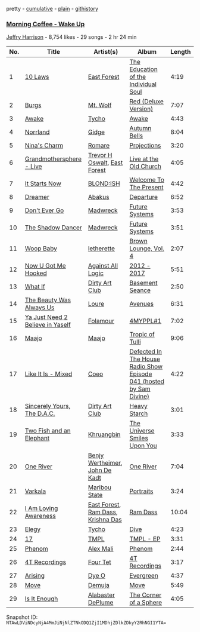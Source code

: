 pretty - [cumulative](/playlists/cumulative/3JBLiEySHqJWWGLw9VTxKd.md) - [plain](/playlists/plain/3JBLiEySHqJWWGLw9VTxKd) - [githistory](https://github.githistory.xyz/mackorone/spotify-playlist-archive/blob/main/playlists/plain/3JBLiEySHqJWWGLw9VTxKd)

### [Morning Coffee \- Wake Up](https://open.spotify.com/playlist/3JBLiEySHqJWWGLw9VTxKd)

> 

[Jeffry Harrison](https://open.spotify.com/user/1231779322) - 8,754 likes - 29 songs - 2 hr 24 min

| No. | Title | Artist(s) | Album | Length |
|---|---|---|---|---|
| 1 | [10 Laws](https://open.spotify.com/track/6YPRWU79U3rbxUN1Gy5SoR) | [East Forest](https://open.spotify.com/artist/0okmfBroVgFuvvljnUbqPW) | [The Education of the Individual Soul](https://open.spotify.com/album/4HJgEOT9K15npNLwy1GEc2) | 4:19 |
| 2 | [Burgs](https://open.spotify.com/track/1svFAYzAEjZyPc62oBn5AP) | [Mt\. Wolf](https://open.spotify.com/artist/4GLzX588I9R2vs0nTHhD6Z) | [Red \(Deluxe Version\)](https://open.spotify.com/album/7AkMLeLoEWeBFBTocZYA9d) | 7:07 |
| 3 | [Awake](https://open.spotify.com/track/5lB3bZKPhng9s4hKB1sSIe) | [Tycho](https://open.spotify.com/artist/5oOhM2DFWab8XhSdQiITry) | [Awake](https://open.spotify.com/album/4ozCTWaVHwIldd1KfjVRvl) | 4:43 |
| 4 | [Norrland](https://open.spotify.com/track/7kdaeyC4sTR8TEsskWIjbQ) | [Gidge](https://open.spotify.com/artist/7aibxFH8hIlSUlXgshCgAP) | [Autumn Bells](https://open.spotify.com/album/0GGP9n1WFDvKLPo8ewdHFi) | 8:04 |
| 5 | [Nina's Charm](https://open.spotify.com/track/31QJZK1kaR8PmMYDY4fUBa) | [Romare](https://open.spotify.com/artist/6d1HqiWNEKV9zFqQM9WeYo) | [Projections](https://open.spotify.com/album/3zzU2dSR6LpTlI4zd4Rgzj) | 3:20 |
| 6 | [Grandmothersphere \- Live](https://open.spotify.com/track/4Jbf1cEh1jcwoKzCjUjHVv) | [Trevor H Oswalt](https://open.spotify.com/artist/52Jpr73eTCxjWBzhLyg1qk), [East Forest](https://open.spotify.com/artist/0okmfBroVgFuvvljnUbqPW) | [Live at the Old Church](https://open.spotify.com/album/4UsMdV5sOnYuUFeOygjPpP) | 4:05 |
| 7 | [It Starts Now](https://open.spotify.com/track/4jGdL3hfHEcutGIgmOvk96) | [BLOND:ISH](https://open.spotify.com/artist/6zsJjoCtL1WByG0VsuFWzR) | [Welcome To The Present](https://open.spotify.com/album/1j5wExktrFR0MAbwrvMDGD) | 4:42 |
| 8 | [Dreamer](https://open.spotify.com/track/1Alcws0xXs4eQDchjn3RGh) | [Abakus](https://open.spotify.com/artist/5EEbMGQOwrTuy51Vin8bL1) | [Departure](https://open.spotify.com/album/63kvEHiTLB6bneB34fM9jJ) | 6:52 |
| 9 | [Don't Ever Go](https://open.spotify.com/track/0SWw3U3j6qfo5f3Kl2fBTx) | [Madwreck](https://open.spotify.com/artist/2zLOpqiXVwvThCHC8RnRAU) | [Future Systems](https://open.spotify.com/album/23iv5R10krA6LHhzCR2SPc) | 3:53 |
| 10 | [The Shadow Dancer](https://open.spotify.com/track/0CEVKE3ESQdC1g0iFGOUUA) | [Madwreck](https://open.spotify.com/artist/2zLOpqiXVwvThCHC8RnRAU) | [Future Systems](https://open.spotify.com/album/23iv5R10krA6LHhzCR2SPc) | 3:51 |
| 11 | [Woop Baby](https://open.spotify.com/track/5FWPdgtQACI6DPE2CBPUpm) | [letherette](https://open.spotify.com/artist/1fQDzf4lnUF4DYngrLJH0m) | [Brown Lounge, Vol\. 4](https://open.spotify.com/album/22671QHSx0hJkK1fE525K3) | 2:07 |
| 12 | [Now U Got Me Hooked](https://open.spotify.com/track/5tIhRlNkApQJoDA8zhOBUY) | [Against All Logic](https://open.spotify.com/artist/0ngUeF0DGpYmPec80MqSi1) | [2012 \- 2017](https://open.spotify.com/album/1uzfGk9vxMXfaZ2avqwxod) | 5:51 |
| 13 | [What If](https://open.spotify.com/track/3r9bq08WDb4D1e782Xc2eJ) | [Dirty Art Club](https://open.spotify.com/artist/2DcAdoxP41GECOfZt2MhQL) | [Basement Seance](https://open.spotify.com/album/12bhtPIhHIGYVi4eSQPI9s) | 2:50 |
| 14 | [The Beauty Was Always Us](https://open.spotify.com/track/2vAQPpfOXXwXJG69rUchrj) | [Loure](https://open.spotify.com/artist/0oj4QK4zH3lghS2Oa418zZ) | [Avenues](https://open.spotify.com/album/2uWNz7BMWBe3SmrX777QML) | 6:31 |
| 15 | [Ya Just Need 2 Believe in Yaself](https://open.spotify.com/track/5PvpHmQ596TTqm5Lysejjh) | [Folamour](https://open.spotify.com/artist/6pJY5At9SiMpAOBrw9YosS) | [4MYPPL\#1](https://open.spotify.com/album/38gJZWT7HXaPQueW4Z7GeT) | 7:02 |
| 16 | [Maajo](https://open.spotify.com/track/4P4dZe0rLvLIHZOCvRr67b) | [Maajo](https://open.spotify.com/artist/1CHnBSP2xS4bRyHRenc5aO) | [Tropic of Tulli](https://open.spotify.com/album/7CAafJQeHEftsjYQmTkxS9) | 9:06 |
| 17 | [Like It Is \- Mixed](https://open.spotify.com/track/5ReLOUboXvaOVariwEJnl3) | [Coeo](https://open.spotify.com/artist/3OoNpyvA82LedOZWG3WE8Z) | [Defected In The House Radio Show Episode 041 \(hosted by Sam Divine\)](https://open.spotify.com/album/21vNE48kEQUwOIDNfG8Ihm) | 4:22 |
| 18 | [Sincerely Yours, The D.A.C.](https://open.spotify.com/track/0lO1JSKQt3CefZHhWr10Ai) | [Dirty Art Club](https://open.spotify.com/artist/2DcAdoxP41GECOfZt2MhQL) | [Heavy Starch](https://open.spotify.com/album/6CUm96j4cY7AFvquKN7XOq) | 3:01 |
| 19 | [Two Fish and an Elephant](https://open.spotify.com/track/2kGMBOPXMtb9gxzVYdplg9) | [Khruangbin](https://open.spotify.com/artist/2mVVjNmdjXZZDvhgQWiakk) | [The Universe Smiles Upon You](https://open.spotify.com/album/2OPcQNLP8DQVumD8kBRAH3) | 3:33 |
| 20 | [One River](https://open.spotify.com/track/6epIhVc3Zn6AUZ27EsOLZt) | [Benjy Wertheimer](https://open.spotify.com/artist/2Y4VeDUhZAE8UfGXqZJ7dX), [John De Kadt](https://open.spotify.com/artist/3rd5aojNBopxBjaZdoLOrb) | [One River](https://open.spotify.com/album/67gLMrueyFRoD48NwVZ4qk) | 7:04 |
| 21 | [Varkala](https://open.spotify.com/track/0KFjTOGE68i5iz0IMVKJR4) | [Maribou State](https://open.spotify.com/artist/7zrkALJ9ayRjzysp4QYoEg) | [Portraits](https://open.spotify.com/album/4nNZ5UJCzhlfJbip0SDLI1) | 3:24 |
| 22 | [I Am Loving Awareness](https://open.spotify.com/track/59wrT695wnW81dAL059CJP) | [East Forest](https://open.spotify.com/artist/0okmfBroVgFuvvljnUbqPW), [Ram Dass](https://open.spotify.com/artist/3XX4k7fPq9gcyZRDrbXfnS), [Krishna Das](https://open.spotify.com/artist/7BIXafmacnax46P30TEzNz) | [Ram Dass](https://open.spotify.com/album/1IUYNySQmsGeA07UBraffZ) | 10:04 |
| 23 | [Elegy](https://open.spotify.com/track/5MbUyUE6erY9mVgXaecQwR) | [Tycho](https://open.spotify.com/artist/5oOhM2DFWab8XhSdQiITry) | [Dive](https://open.spotify.com/album/3I3PmRvn5iFY8i6zzvEcci) | 4:23 |
| 24 | [17](https://open.spotify.com/track/6yjiKDhGBIdoXbo58VBMXF) | [TMPL](https://open.spotify.com/artist/37g0SeIjs1pT9kzVbegO3K) | [TMPL \- EP](https://open.spotify.com/album/3ma2A5N9wrovv31EgQnMgW) | 3:31 |
| 25 | [Phenom](https://open.spotify.com/track/4T6nPixJGoZoybrznQFVFD) | [Alex Mali](https://open.spotify.com/artist/77SLhlrrJKzclwLB9bnRJZ) | [Phenom](https://open.spotify.com/album/2fdVQ5EqBYDuD9ogtrc4do) | 2:44 |
| 26 | [4T Recordings](https://open.spotify.com/track/4Apw7hpz0mMcYeNhNZq3ml) | [Four Tet](https://open.spotify.com/artist/7Eu1txygG6nJttLHbZdQOh) | [4T Recordings](https://open.spotify.com/album/1TP8nDCTDUaVGFr6lfQ61r) | 3:17 |
| 27 | [Arising](https://open.spotify.com/track/0Ib2cKC2GxykEVxbYa7eqj) | [Dye O](https://open.spotify.com/artist/3AihmaPi9Wr3O7z578f6mH) | [Evergreen](https://open.spotify.com/album/52aC66aIFUWuo2EOLKxii4) | 4:37 |
| 28 | [Move](https://open.spotify.com/track/42LvVFsmizS7GT0BZCy6Gc) | [Demuja](https://open.spotify.com/artist/1LfqhJiCiHfVzrBOVaBXc1) | [Move](https://open.spotify.com/album/3u7XP4jmswtYtI04qxXhe3) | 5:49 |
| 29 | [Is It Enough](https://open.spotify.com/track/1gBly576DStphc1hAropbT) | [Alabaster DePlume](https://open.spotify.com/artist/3LfKt6bEMIfFIEryeai8Mm) | [The Corner of a Sphere](https://open.spotify.com/album/4sRXcwlHnu8pW4SFoYGsB0) | 4:05 |

Snapshot ID: `NTAwLDViNDcyNjA4MmJiNjNlZTNkODQ1ZjI1MDhjZDlkZDkyY2RhNGI1YTA=`